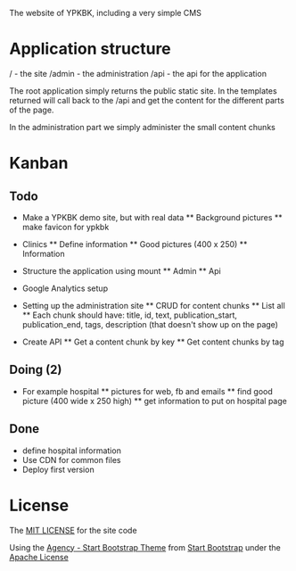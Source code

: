 The website of YPKBK, including a very simple CMS

# Application structure
/ - the site
/admin - the administration
/api - the api for the application

The root application simply returns the public static site. In the templates returned will call back to the /api and get the content for the different parts of the page.

In the administration part we simply administer the small content chunks

# Kanban
## Todo
* Make a YPKBK demo site, but with real data
** Background pictures
** make favicon for ypkbk

* Clinics
** Define information
** Good pictures (400 x 250)
** Information

* Structure the application using mount
** Admin
** Api


* Google Analytics setup
* Setting up the administration site
** CRUD for content chunks
** List all
** Each chunk should have: title, id, text, publication_start, publication_end, tags, description (that doesn't show up on the page)

* Create API
** Get a content chunk by key
** Get content chunks by tag

## Doing (2)
* For example hospital
** pictures for web, fb and emails
** find good picture (400 wide x 250 high)
** get information to put on hospital page

## Done
* define hospital information
* Use CDN for common files
* Deploy first version


# License
The [MIT LICENSE](LICENSE) for the site code

Using the [Agency - Start Bootstrap Theme](http://startbootstrap.com/template-overviews/agency/) from [Start Bootstrap](http://startbootstrap.com) under the [Apache License](/public/LICENSE)